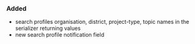 ### Added

- search profiles organisation, district, project-type, topic names in the serializer returning values
- new search profile notification field
